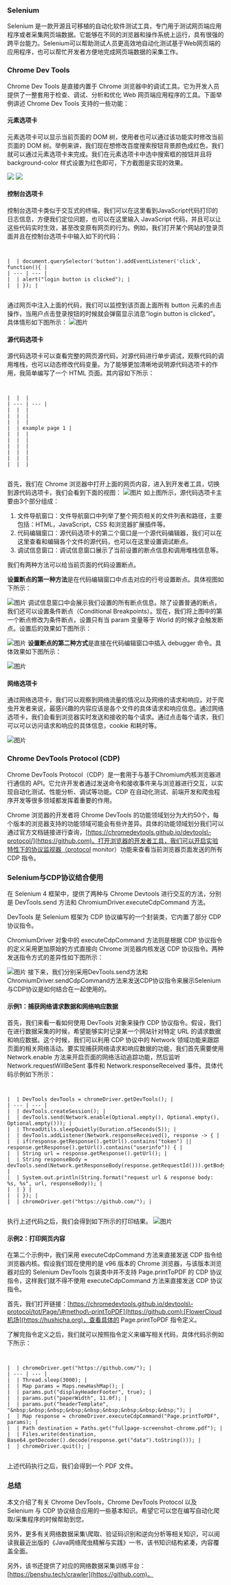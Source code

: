
### Selenium


Selenium 是一款开源且可移植的自动化软件测试工具，专门用于测试网页端应用程序或者采集网页端数据。它能够在不同的浏览器和操作系统上运行，具有很强的跨平台能力。Selenium可以帮助测试人员更高效地自动化测试基于Web网页端的应用程序，也可以帮忙开发者方便地完成网页端数据的采集工作。


### Chrome Dev Tools


Chrome Dev Tools 是直接内置于 Chrome 浏览器中的调试工具。它为开发人员提供了一整套用于检查、调试、分析和优化 Web 网页端应用程序的工具。下面举例讲述 Chrome Dev Tools 支持的一些功能：


#### 元素选项卡


元素选项卡可以显示当前页面的 DOM 树，使用者也可以通过该功能实时修改当前页面的 DOM 树。举例来讲，我们现在想修改百度搜索按钮背景颜色成红色，我们就可以通过元素选项卡来完成。我们在元素选项卡中选中搜索框的按钮并且将 background\-color 样式设置为红色即可，下方截图是实现的效果。


![](https://img2024.cnblogs.com/blog/714509/202412/714509-20241211191703687-604698951.png) ![](https://img2024.cnblogs.com/blog/714509/202412/714509-20241211191703663-569828269.png)


#### **控制台选项卡**


控制台选项卡类似于交互式的终端，我们可以在这里看到JavaScript代码打印的日志信息，方便我们定位问题，也可以在这里输入 JavaScript 代码，并且可以让这些代码实时生效，甚至改变原有网页的行为。例如，我们打开某个网站的登录页面并且在控制台选项卡中输入如下的代码：



```


|  | document.querySelector('button').addEventListener('click', function(){ |
| --- | --- |
|  | alert("login button is clicked"); |
|  | }); |


```

通过网页中注入上面的代码，我们可以监控到该页面上面所有 button 元素的点击操作，当用户点击登录按钮的时候就会弹窗显示消息“login button is clicked”。具体情形如下图所示：
![图片](https://img2024.cnblogs.com/blog/714509/202412/714509-20241211191704081-1525388753.png)


#### **源代码选项卡**


源代码选项卡可以查看完整的网页源代码，对源代码进行单步调试，观察代码的调用堆栈，也可以动态修改代码变量。为了能够更加清晰地说明源代码选项卡的作用，我简单编写了一个 HTML 页面。其内容如下所示：



```


|  |  |
| --- | --- |
|  |  |
|  |  |
|  |  |
|  | example page 1 |
|  |  |
|  |  |
|  |  |
|  |  |
|  |  |
|  |  |


```

首先，我们在 Chrome 浏览器中打开上面的网页内容，进入到开发者工具，切换到源代码选项卡，我们会看到下面的视图：
![图片](https://img2024.cnblogs.com/blog/714509/202412/714509-20241211191703637-166012291.png)
如上图所示，源代码选项卡主要由3个部分组成：


1. 文件导航窗口：文件导航窗口中列举了整个网页相关的文件列表和路径，主要包括：HTML，JavaScript，CSS 和浏览器扩展插件等。
2. 代码编辑窗口：源代码选项卡的第二个窗口是一个源代码编辑器，我们可以在这里查看和编辑各个文件的源代码，也可以在这里设置调试断点。
3. 调试信息窗口：调试信息窗口展示了当前设置的断点信息和调用堆栈信息等。


我们有两种方法可以给当前页面的代码设置断点。


**设置断点的第一种方法**是在代码编辑窗口中点击对应的行号设置断点。具体视图如下所示：


![图片](https://img2024.cnblogs.com/blog/714509/202412/714509-20241211191704055-844972334.png)
调试信息窗口中会展示我们设置的所有断点信息。除了设置普通的断点，我们还可以设置条件断点（Conditional Breakpoints）。现在，我们将上图中的第一个断点修改为条件断点，设置只有当 param 变量等于 World 的时候才会触发断点。设置后的效果如下图所示：


![图片](https://img2024.cnblogs.com/blog/714509/202412/714509-20241211191703669-1785876861.png)
**设置断点的第二种方式**是直接在代码编辑窗口中插入 debugger 命令。具体效果如下图所示：


![图片](https://img2024.cnblogs.com/blog/714509/202412/714509-20241211191704057-395431085.png)


#### **网络选项卡**


通过网络选项卡，我们可以观察到网络流量的情况以及网络的请求和响应。对于爬虫开发者来说，最感兴趣的内容应该是各个文件的具体请求和响应信息。通过网络选项卡，我们会看到浏览器实时发送和接收的每个请求。通过点击每个请求，我们可以可以访问请求和响应的具体信息，cookie 和耗时等。


![图片](https://img2024.cnblogs.com/blog/714509/202412/714509-20241211191703682-1642393825.png)


### Chrome DevTools Protocol (CDP)


Chrome DevTools Protocol（CDP）是一套用于与基于Chromium内核浏览器进行通信的 API。它允许开发者通过发送命令和接收事件来与浏览器进行交互，以实现自动化测试、性能分析、调试等功能。CDP 在自动化测试、前端开发和爬虫程序开发等很多领域都发挥着重要的作用。


Chrome 浏览器的开发者将 Chrome DevTools 的功能领域划分为大约50个，每个版本的浏览器支持的功能领域可能会有些许差异。具体的功能领域划分我们可以通过官方文档链接进行查询，[https://chromedevtools.github.io/devtools\-protocol/](https://github.com)。打开浏览器的开发者工具，我们可以开启实验特性下的协议监视器（protocol monitor）功能来查看当前浏览器页面发送的所有 CDP 指令。


### Selenium与CDP协议结合使用


在 Selenium 4 框架中，提供了两种与 Chrome Devtools 进行交互的方法，分别是 DevTools.send 方法和 ChromiumDriver.executeCdpCommand 方法。


DevTools 是 Selenium 框架为 CDP 协议编写的一个封装类，它内置了部分 CDP 协议指令。


ChromiumDriver 对象中的 executeCdpCommand 方法则是根据 CDP 协议指令的定义采用更加原始的方式直接向 Chrome 浏览器内核发送 CDP 协议指令。两种发送指令方式的差异性如下图所示：


![图片](https://img2024.cnblogs.com/blog/714509/202412/714509-20241211191703644-558308406.png)
接下来，我们分别采用DevTools.send方法和ChromiumDriver.sendCdpCommand方法来发送CDP协议指令来展示Selenium与CDP协议是如何结合在一起使用的。


#### 示例1：捕获网络请求数据和网络响应数据


首先，我们来看一看如何使用 DevTools 对象来操作 CDP 协议指令。假设，我们在进行数据采集的时候，希望能够实时记录某一个网站针对特定 URL 的请求数据和响应数据。这个时候，我们可以利用 CDP 协议中的 Network 领域功能来跟踪页面的相关网络活动。要实现捕获网络请求和响应数据的功能，我们首先需要使用 Network.enable 方法来开启页面的网络活动追踪功能，然后监听 Network.requestWillBeSent 事件和 Network.responseReceived 事件。具体代码示例如下所示：



```


|  | DevTools devTools = chromeDriver.getDevTools(); |
| --- | --- |
|  | devTools.createSession(); |
|  | devTools.send(Network.enable(Optional.empty(), Optional.empty(), Optional.empty())); |
|  | ThreadUtils.sleepQuietly(Duration.ofSeconds(5)); |
|  | devTools.addListener(Network.responseReceived(), response -> { |
|  | if(response.getResponse().getUrl().contains("token") || response.getResponse().getUrl().contains("userinfo")) { |
|  | String url = response.getResponse().getUrl(); |
|  | String responseBody = devTools.send(Network.getResponseBody(response.getRequestId())).getBody(); |
|  | System.out.println(String.format("request url & response body: %s, %s", url, responseBody)); |
|  | } |
|  | }); |
|  | chromeDriver.get("https://github.com/"); |


```

执行上述代码之后，我们会得到如下所示的打印结果。
![图片](https://img2024.cnblogs.com/blog/714509/202412/714509-20241211191703651-1598027079.png)


#### 示例2：打印网页内容


在第二个示例中，我们采用 executeCdpCommand 方法来直接发送 CDP 指令给浏览器内核。假设我们现在使用的是 v96 版本的 Chrome 浏览器，与该版本浏览器对应的 Selenium DevTools 包装类中并不支持 Page.printToPDF 的 CDP 协议指令，这样我们就不得不使用 executeCdpCommand 方法来直接发送 CDP 协议指令。


首先，我们打开链接：[https://chromedevtools.github.io/devtools\-protocol/tot/Page/\#method\-printToPDF](https://github.com):[FlowerCloud机场](https://hushicha.org)，查看具体的 Page.printToPDF 指令定义。


了解完指令定义之后，我们就可以按照指令定义来编写相关代码，具体代码示例如下所示：



```


|  | chromeDriver.get("https://github.com/"); |
| --- | --- |
|  | Thread.sleep(3000); |
|  | Map params = Maps.newHashMap(); |
|  | params.put("displayHeaderFooter", true); |
|  | params.put("paperWidth", 11.0f); |
|  | params.put("headerTemplate", "&nbsp;&nbsp;&nbsp;&nbsp;&nbsp;&nbsp;&nbsp;&nbsp;&nbsp;"); |
|  | Map response = chromeDriver.executeCdpCommand("Page.printToPDF", params); |
|  | Path destination = Paths.get("fullpage-screenshot-chrome.pdf"); |
|  | Files.write(destination, Base64.getDecoder().decode(response.get("data").toString())); |
|  | chromeDriver.quit(); |


```

上述代码执行之后，我们会得到一个 PDF 文件。


### 总结


本文介绍了有关 Chrome DevTools，Chrome DevTools Protocol 以及 Selenium 与 CDP 协议结合应用的一些基本知识。希望它可以您在编写自动化爬取/采集程序的时候帮助到您。


另外，更多有关网络数据采集\\爬取、验证码识别和逆向分析等相关知识，可以阅读我最近出版的《Java网络爬虫精解与实践》一书，该书知识结构紧凑，内容覆盖全面。


另外，该书还提供了对应的网络数据采集训练平台：[https://benshu.tech/crawler](https://github.com)。


